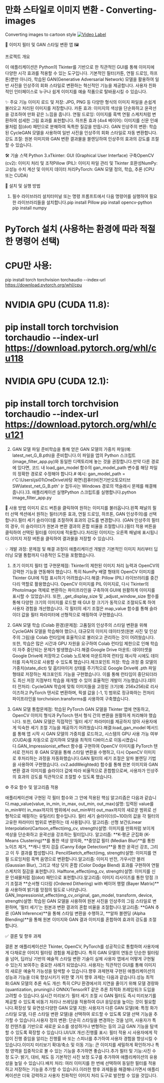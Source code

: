 # 만화 스타일로 이미지 변환 - Converting-images
Converting images to cartoon style 
[![Video Label](http://img.youtube.com/vi/WO7ePyKYrlo/0.jpg)](https://youtu.be/WO7ePyKYrlo)

🎨 이미지 필터 및 GAN 스타일 변환 앱 🖼️

프로젝트 개요

이 애플리케이션은 Python의 Tkinter를 기반으로 한 직관적인 GUI를 통해 이미지에 다양한 시각 효과를 적용할 수 있는 도구입니다. 기본적인 필터(카툰, 연필 드로잉, 하프톤)뿐만 아니라, 학습된 GAN(Generative Adversarial Network) 모델을 활용하여 일반 사진을 인상주의 회화 스타일로 변환하는 혁신적인 기능을 제공합니다. 사용자 친화적인 인터페이스로 누구나 쉽게 이미지를 예술 작품으로 탈바꿈시킬 수 있습니다.

✨ 주요 기능
이미지 로드 및 저장: JPG, PNG 등 다양한 형식의 이미지 파일을 손쉽게 불러오고 처리된 이미지를 저장합니다.
카툰 효과: 이미지의 색상을 단순화하고 윤곽선을 강조하여 만화 같은 느낌을 줍니다.
연필 드로잉: 이미지를 흑백 연필 스케치처럼 변환하여 섬세한 그림 효과를 표현합니다.
하프톤 효과 (4x4 베이어): 이미지를 신문 인쇄물처럼 점(dot) 패턴으로 분해하여 독특한 질감을 만듭니다.
GAN 인상주의 변환: 학습된 CycleGAN 모델을 사용하여 일반 사진을 인상주의 회화 스타일로 자동 변환합니다.강도 조절: 원본 이미지와 GAN 변환 결과물을 블렌딩하여 인상주의 효과의 강도를 조절할 수 있습니다.

🛠️ 기술 스택
Python 3.xTkinter: GUI (Graphical User Interface) 구축OpenCV (cv2): 이미지 처리 및 조작Pillow (PIL): 이미지 파일 관리 및 Tkinter 호환성NumPy: 고성능 수치 계산 및 이미지 데이터 처리PyTorch: GAN 모델 정의, 학습, 추론 (CPU 또는 CUDA)

🚀 설치 및 실행 방법

1. 필수 라이브러리 설치터미널 또는 명령 프롬프트에서 다음 명령어를 실행하여 필요한 라이브러리들을 설치합니다.pip install Pillow
pip install opencv-python
pip install numpy
# PyTorch 설치 (사용하는 환경에 따라 적절한 명령어 선택)
# CPU만 사용:
pip install torch torchvision torchaudio --index-url https://download.pytorch.org/whl/cpu
# NVIDIA GPU (CUDA 11.8):
# pip install torch torchvision torchaudio --index-url https://download.pytorch.org/whl/cu118
# NVIDIA GPU (CUDA 12.1):
# pip install torch torchvision torchaudio --index-url https://download.pytorch.org/whl/cu121
2. GAN 모델 파일 준비학습을 통해 얻은 GAN 모델의 가중치 파일(예: latest_net_G_B.pth)을 준비합니다.이 파일을 앱의 Python 스크립트(image_filter_app.py)와 동일한 디렉토리에 놓는 것을 권장합니다.만약 다른 경로에 있다면, 코드 내 load_gan_model 함수의 gan_model_path 변수를 해당 파일의 정확한 경로로 수정해야 합니다.# 예시:
gan_model_path = r'C:\Users\jsi01\OneDrive\바탕 화면\컴퓨터비전기반오토모티브SW\latest_net_G_B.pth'
(r 접두사는 Windows 경로의 역슬래시 문제를 해결해 줍니다.)3. 애플리케이션 실행Python 스크립트를 실행합니다.python image_filter_app.py

📝 사용 방법
이미지 로드 버튼을 클릭하여 원하는 이미지를 불러옵니다.왼쪽 패널의 필터 선택 섹션에서 원하는 필터(카툰 효과, 연필 드로잉, 하프톤, GAN 인상주의)를 선택합니다.필터 세기 슬라이더를 조절하여 효과의 강도를 변경합니다. (GAN 인상주의 필터의 경우, 이 슬라이더가 원본과 변환 결과의 혼합 비율을 조절합니다.)필터 적용 버튼을 클릭하여 선택된 필터를 이미지에 적용합니다.처리된 이미지는 오른쪽 패널에 표시됩니다.이미지 저장 버튼을 클릭하여 결과물을 저장할 수 있습니다.

💡 개발 과정: 문제점 및 해결 과정이 애플리케이션 개발은 기본적인 이미지 처리부터 딥러닝 모델 통합까지 다층적인 도전을 포함했습니다.

1. 초기 이미지 필터 앱 구현문제점: Tkinter의 제한된 이미지 처리 능력과 OpenCV의 강력한 기능을 연동해야 했습니다. 특히 NumPy 배열 형태의 OpenCV 이미지를 Tkinter GUI에 직접 표시하기 어려웠습니다.해결: Pillow (PIL) 라이브러리를 중간 다리 역할로 활용했습니다. OpenCV 이미지를 PIL 이미지로, 다시 Tkinter의 PhotoImage 객체로 변환하는 파이프라인을 구축하여 GUI에 원활하게 이미지를 표시할 수 있었습니다. 또한, _get_display_size 및 _adjust_window_size 함수를 통해 다양한 크기의 이미지를 로드할 때 GUI 창 크기가 동적으로 조절되도록 하여 사용자 경험을 개선했습니다. 각 필터의 세기 조절은 map_value 함수를 통해 슬라이더 값을 필터 파라미터에 선형적으로 매핑하여 구현했습니다.

2. GAN 모델 학습 (Colab 환경)문제점: 고품질의 인상주의 스타일 변환을 위해 CycleGAN 모델을 학습해야 했으나, 대규모의 이미지 데이터셋(원본 사진 및 인상주의 그림)을 Colab 런타임에 효율적으로 불러오고 관리하는 것이 어려웠습니다. 또한, 학습은 많은 시간과 GPU 자원을 요구하여 Colab 런타임 제한으로 인해 학습이 자주 중단되는 문제가 발생했습니다.해결:Google Drive 마운트: 데이터셋을 Google Drive에 저장하고 Colab 노트북에 마운트하여 런타임 재시작 시에도 데이터를 지속적으로 사용할 수 있도록 했습니다.체크포인트 저장: 학습 과정 중 모델의 가중치(state_dict) 및 옵티마이저 상태를 주기적으로 Google Drive에 .pth 파일 형태로 저장하는 체크포인트 기능을 구현했습니다. 이를 통해 런타임이 중단되더라도 최신 저장 지점부터 학습을 재개할 수 있어 효율적인 개발이 가능했습니다.데이터 전처리: CycleGAN 학습에 맞춰 이미지들을 고정된 크기(예: 256x256)로 리사이즈하고 PyTorch 텐서로 변환하며, 픽셀 값을 [-1, 1] 범위로 정규화하는 전처리 파이프라인을 torchvision.transforms를 사용하여 구축했습니다.

3. GAN 모델 통합문제점: 학습된 PyTorch GAN 모델을 Tkinter 앱에 연동하고, OpenCV 이미지 형식과 PyTorch 텐서 형식 간의 변환을 원활하게 처리해야 했습니다. 또한, GAN 모델은 직접적인 '필터 세기' 파라미터를 제공하지 않아 사용자에게 익숙한 세기 조절 기능을 제공하기 어려웠습니다.해결:load_gan_model 메서드를 통해 앱 시작 시 GAN 모델의 가중치를 로드하고, 시스템의 GPU 사용 가능 여부(CUDA)를 자동으로 감지하여 모델을 최적의 디바이스로 이동시켰습니다.GAN_Impressionist_effect 함수를 구현하여 OpenCV 이미지를 PyTorch 텐서로 전처리 후 GAN 모델을 통해 스타일 변환을 수행하고, 다시 OpenCV 이미지로 후처리하는 과정을 자동화했습니다.GAN 필터의 세기 조절은 알파 블렌딩 기법을 사용하여 구현했습니다. cv2.addWeighted() 함수를 통해 원본 이미지와 GAN 변환 결과 이미지를 슬라이더 값에 따라 비율적으로 혼합함으로써, 사용자가 인상주의 효과의 강도를 직관적으로 조절할 수 있도록 했습니다.

⚙️ 주요 함수 및 알고리즘 적용

애플리케이션에 구현된 각 필터 함수와 그 안에 적용된 핵심 알고리즘은 다음과 같습니다.map_value(value, in_min, in_max, out_min, out_max)설명: 입력된 value를 in_min부터 in_max까지의 범위에서 out_min부터 out_max까지의 새로운 범위로 선형적으로 매핑하는 유틸리티 함수입니다. 필터 세기 슬라이더(0~100)의 값을 각 필터의 고유한 파라미터 범위로 변환하는 데 사용됩니다.
알고리즘: 선형 보간(Linear Interpolation)Cartoon_effect(img_cv, strength)설명: 이미지를 만화처럼 보이게 색상을 단순화하고 윤곽선을 강조하는 필터입니다.
알고리즘: **K-평균 군집화 (K-Means Clustering)**를 통한 색상 양자화, **중앙값 필터 (Median Blur)**를 통한 노이즈 제거, **캐니 엣지 검출 (Canny Edge Detection)**을 통한 윤곽선 강조, 그리고 이 두 결과를 합성합니다.
PencilSketch_effect(img, strength)설명: 이미지를 연필 드로잉처럼 흑백 음영으로 변환합니다.알고리즘: 이미지 반전, 가우시안 블러 (Gaussian Blur), 그리고 색상 닷지 혼합 (Color Dodge Blend) 효과를 구현하여 연필 스케치의 질감을 표현합니다.
Halftone_effect(img_cv, strength)설명: 이미지를 신문 인쇄물처럼 점(dot) 패턴으로 표현합니다.알고리즘: 이미지 리사이즈를 통한 망점 크기 조절과 **순서형 디더링 (Ordered Dithering) with 베이어 행렬 (Bayer Matrix)**을 사용하여 밝기를 망점의 밀도로 나타냅니다.
GAN_Impressionist_effect(img_cv_original, gan_model, transform, device, strength)설명: 학습된 GAN 모델을 사용하여 원본 사진을 인상주의 그림 스타일로 변환하며, '필터 세기'는 원본과 변환 결과의 혼합 비율을 조절합니다.알고리즘: **GAN 추론 (GAN Inference)**을 통해 스타일 변환을 수행하고, **알파 블렌딩 (Alpha Blending)**을 통해 원본 이미지와 GAN 결과 이미지를 혼합하여 효과의 강도를 조절합니다.

✅ 결론 및 향후 과제

결론
본 애플리케이션은 Tkinter, OpenCV, PyTorch를 성공적으로 통합하여 사용자에게 다채로운 이미지 필터링 경험을 제공합니다. 특히 GAN 모델의 연동은 단순한 필터링을 넘어, 딥러닝 기반의 예술적 스타일 변환 기술이 실제 사용자 앱에서 어떻게 구현될 수 있는지 보여주는 중요한 사례가 되었습니다. 사용자는 직관적인 GUI를 통해 이미지의 새로운 예술적 가능성을 탐색할 수 있습니다.향후 과제현재 구현된 애플리케이션의 성능과 기능을 더욱 향상시키기 위한 몇 가지 향후 과제는 다음과 같습니다.성능 최적화:GAN 모델의 추론 속도 개선: 특히 CPU 환경에서의 지연을 줄이기 위해 모델 경량화(quantization, pruning)나 ONNX/TensorRT 같은 추론 최적화 프레임워크 도입을 고려할 수 있습니다.실시간 미리보기: 필터 세기 조절 시 GAN 필터도 즉시 미리보기를 제공할 수 있도록 비동기 처리나 쓰레딩을 적용하여 GUI 응답성을 높이는 것이 필요합니다.확장성 및 유연성:다양한 GAN 모델 지원: 사용자가 다른 GAN 모델(예: 특정 화가 스타일 모델, 다른 스타일 변환 모델)을 선택하여 로드할 수 있도록 모델 선택 기능을 추가할 수 있습니다.사용자 정의 변환: 단순히 스타일을 변경하는 것을 넘어, 사용자가 특정 컨텐츠를 기반으로 새로운 요소를 생성하거나 변형하는 등의 고급 GAN 기능을 탐색할 수 있도록 확장할 수 있습니다.UI/UX 개선:진행률 표시: 필터 적용 시 사용자에게 작업이 진행 중임을 알리는 진행률 바 또는 스피너를 추가하여 사용자 경험을 향상시킬 수 있습니다.이미지 미리보기 확대/축소 및 이동 기능: 큰 이미지를 세밀하게 확인하거나 특정 영역을 집중적으로 볼 수 있는 기능을 추가하면 좋습니다.추가 필터 및 기능:사진 수정 도구: 밝기, 대비, 채도 등 기본적인 사진 보정 도구를 추가하여 애플리케이션의 유용성을 높일 수 있습니다.배치 처리: 여러 이미지를 한 번에 선택하여 동일한 필터를 적용하고 저장하는 기능을 추가할 수 있습니다.이러한 향후 과제들을 해결해나가면서 애플리케이션은 더욱 강력하고 사용자 친화적인 이미지 처리 도구로 발전할 수 있을 것입니다.
